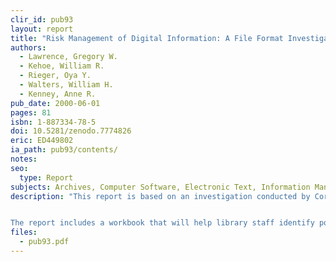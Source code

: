 ```yaml
---
clir_id: pub93
layout: report
title: "Risk Management of Digital Information: A File Format Investigation"
authors: 
  - Lawrence, Gregory W.
  - Kehoe, William R.
  - Rieger, Oya Y.
  - Walters, William H.
  - Kenney, Anne R.
pub_date: 2000-06-01
pages: 81
isbn: 1-887334-78-5
doi: 10.5281/zenodo.7774826
eric: ED449802
ia_path: pub93/contents/
notes:
seo:
  type: Report
subjects: Archives, Computer Software, Electronic Text, Information Management, Information Storage, Library Technical Processes, Migration, Nonprint Media, Preservation, Risk Management
description: "This report is based on an investigation conducted by Cornell University Library to assess the risks to digital file formats during migration. The study was carried out with support from CLIR.


The report includes a workbook that will help library staff identify potential risks associated with migrating digital information. Each section of the workbook opens with a brief issue summary; this is followed by questions that will guide users in completing a risk assessment. The appendixes also include two case studies for migration: one for image files and the other for numeric files."
files:
  - pub93.pdf
---
```

